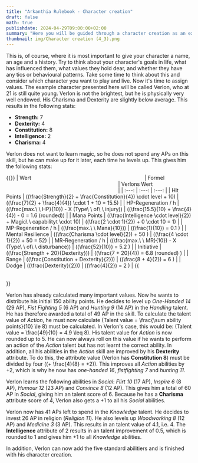 ```yaml
---
title: "Arkanthia Rulebook - Character creation"
draft: false
math: true
publishdate: 2024-04-29T09:00:00+02:00
summary: "Here you will be guided through a character creation as an example."
thumbnail: img/Character creation (4_3).png
---
```


This is, of course, where it is most important to give your character a name, an age and a history. Try to think about your character's goals in life, what has influenced them, what values they hold dear, and whether they have any tics or behavioural patterns. Take some time to think about this and consider which character you want to play and live.
Now it's time to assign values. The example character presented here will be called Verlon, who at 21 is still quite young. Verlon is not the brightest, but he is physically very well endowed. His Charisma and Dexterity are slightly below average. This results in the following stats:

* **Strength:** 7
* **Dexterity:** 4
* **Constitution:** 8
* **Intelligence:** 2
* **Charisma:** 4


Verlon does not want to learn magic, so he does not spend any APs on this skill, but he can make up for it later, each time he levels up. This gives him the following stats:

{{<table>}}
| Wert <img width=300/> | Formel <img width=300/> | Verlons Wert <img width=300/> |
| :---: | :---: | :---: |
| Hit Points | \((\frac{Strength}{2} + \frac{Constitution}{4}) \cdot level + 10\) | \((\frac{7}{2} + \frac{4}{4}) \cdot 1 + 10 = 15.5\) |
| HP-Regeneration / h | \((\frac{max.\ \ HP}{10}) - X (Type\ \ of\ \ injury)\) | \((\frac{15.5}{10} + \frac{4}{4}) - 0 = 1.6 (rounded)\) |
| Mana Points | \((\frac{Intelligence \cdot level}{2}) + Magic\ \ capabilityt \cdot 10\) | \((\frac{2 \cdot 1}{2}) + 0 \cdot 10 = 1\) |
| MP-Regeneration / h | \((\frac{max.\ \ Mana}{10})\) | \((\frac{1}{10}) = 0.1 \) |
| Mental Resilience | \((\frac{Charisma \cdot level}{2}) + 50 \) | \((\frac{4 \cdot 1}{2}) + 50 = 52\) |
| MR-Regeneration / h | \((\frac{max.\ \ MR}{10}) - X (Type\ \ of\ \ disturbance)\) | \((\frac{52}{10}) = 5.2 \) |
| Initiative | \((\frac{Strength + 20}{Dexterity})\) | \((\frac{7 + 20}{4}) = 6.8 (rounded) \) |
| Range | \((\frac{Constitution + Dexterity}{2})\) | \((\frac{8 + 4}{2}) = 6 \) |
| Dodge | \((\frac{Dexterity}{2})\) | \((\frac{4}{2}) = 2 \) |
{{</table>}}

Verlon has already calculated many important values. Now he wants to distribute his initial 150 ability points. He decides to level up *One-Handed 14* (29 AP), *Fist Fighting 5* (6 AP) and *Hunting 9* (14 AP) in the *Handling* talent. He has therefore awarded a total of 49 AP in the skill. To calculate the talent value of *Action*, he must now calculate \(Talent value = \frac{\sum ability points}{10} \le 8\) must be calculated. In Verlon's case, this would be: \(Talent value = \frac{49}{10} = 4.9 \leq 8\). His talent value for *Action* is now rounded up to 5. He can now always roll on this value if he wants to perform an action of the *Action* talent but has not learnt the correct ability. In addition, all his abilities in the *Action* skill are improved by his **Dexterity** attribute. To do this, the attribute value (Verlon has **Constitution 8**) must be divided by four (\(+ \frac{4}{8} = +2\)). This improves all *Action* abilities by +2, which is why he now has *one-handed 16*, *fistfighting 7* and *hunting 11*.

Verlon learns the following abilities in *Social*: *Flirt 10* (17 AP), *Inspire 6* (8 AP), *Humour 12* (23 AP) and *Convince 8* (12 AP). This gives him a total of 60 AP in *Social*, giving him an talent score of 6. Because he has a **Charisma** attribute score of 4, Verlon also gets a +1 to all his *Social* abilities.

Verlon now has 41 APs left to spend in the *Knowledge* talent. He decides to invest 26 AP in religion (*Religion 11*). He also levels up *Woodworking 8* (12 AP) and *Medicine 3* (3 AP). This results in an talent value of 4.1, i.e. 4. The **Intelligence** attribute of 2 results in an talent improvement of 0.5, which is rounded to 1 and gives him +1 to all *Knowledge* abilities.

In addition, Verlon can now add the five standard abilitiers and is finished with his character creation.
